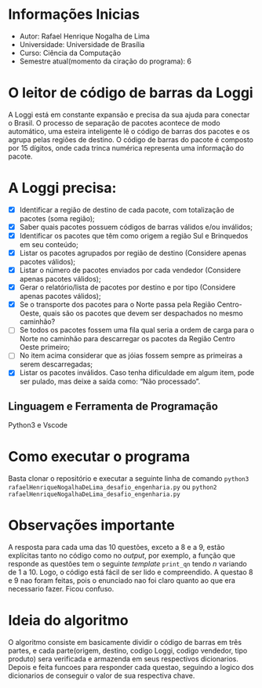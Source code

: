 # Informações Inicias
- Autor: Rafael Henrique Nogalha de Lima
- Universidade: Universidade de Brasília
- Curso: Ciência da Computação
- Semestre atual(momento da ciração do programa): 6


# O leitor de código de barras da Loggi
A Loggi está em constante expansão e precisa da sua ajuda para conectar o Brasil.
O processo de separação de pacotes acontece de modo automático, uma esteira
inteligente lê o código de barras dos pacotes e os agrupa pelas regiões de destino.
O código de barras do pacote é composto por 15 dígitos, onde cada trinca
numérica representa uma informação do pacote.

# A Loggi precisa:

- [x] Identificar a região de destino de cada pacote, com totalização de
pacotes (soma região);
- [x] Saber quais pacotes possuem códigos de barras válidos e/ou
inválidos;
- [x] Identificar os pacotes que têm como origem a região Sul e
Brinquedos em seu conteúdo;
- [x] Listar os pacotes agrupados por região de destino (Considere apenas
pacotes válidos);
- [x] Listar o número de pacotes enviados por cada vendedor (Considere
apenas pacotes válidos);
- [x] Gerar o relatório/lista de pacotes por destino e por tipo (Considere
apenas pacotes válidos);
- [x] Se o transporte dos pacotes para o Norte passa pela Região
Centro-Oeste, quais são os pacotes que devem ser despachados no
mesmo caminhão?
- [ ] Se todos os pacotes fossem uma fila qual seria a ordem de carga
para o Norte no caminhão para descarregar os pacotes da Região
Centro Oeste primeiro;
- [ ] No item acima considerar que as jóias fossem sempre as primeiras a
serem descarregadas;
- [x] Listar os pacotes inválidos.
Caso tenha dificuldade em algum item, pode ser pulado, mas deixe a saída como:
“Não processado”.
## Linguagem e Ferramenta de Programação
Python3 e Vscode

# Como executar o programa
Basta clonar o repositório e executar a seguinte linha de comando `python3 rafaelHenriqueNogalhaDeLima_desafio_engenharia.py` ou `python2 rafaelHenriqueNogalhaDeLima_desafio_engenharia.py`

# Observações importante
A resposta para cada uma das 10 questões, exceto a 8 e a 9, estão explícitas tanto no código como no *output*, por exemplo, a função que responde as questões tem o seguinte *template* `print_qn` tendo *n* variando de 1 a 10. Logo, o código está fácil de ser lido e compreendido.
A questao 8 e 9 nao foram feitas, pois o enunciado nao foi claro quanto ao que era necessario fazer. Ficou confuso.

# Ideia do algoritmo
O algoritmo consiste em basicamente dividir o código de barras em três partes,
e cada parte(origem, destino, codigo Loggi, codigo vendedor, tipo produto) 
sera verificada e armazenda em seus respectivos dicionarios. Depois e feita
funcoes para responder cada questao, seguindo a logico dos dicionarios
de conseguir o valor de sua respectiva chave.
